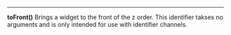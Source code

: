 <a name="toFront"><h3 style="padding-top: 40px; margin-top: 40px;"></h3></a>
_____________________________
**toFront()** Brings a widget to the front of the z order. This identifier takses no arguments and is only intended for use with identifier channels. 
